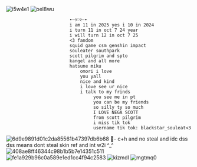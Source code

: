 
![i5w4e1](https://github.com/user-attachments/assets/1257fc7b-c38d-4187-bcd0-aadc3a303100)
![oel8wu](https://github.com/user-attachments/assets/f63bd270-daf5-4502-920d-7b50c1bb526f)

                            •┈୨♡୧┈•
                            i am 11 in 2025 yes i 10 in 2024 
                            i turn 11 in oct 7 24 year
                            i will turn 12 in oct 7 25 
                            <3 fandom
                            squid game csm genshin impact
                            souleater southpark
                            scott pilgrim and spto
                            kangel and all more
                            hatsune miku
                                omori i love
                                you yall 
                                nice and kind
                                i love see ur nice
                                i talk to my frinds
                                     you see me in pt
                                     you can be my friends
                                     so silly ty so much
                                     I LOVE NEGA SCOTT 
                                     from scott pilgrim
                                     i miss tik tok
                                     username tik tok: blackstar_souleat<3
![6d9e9891d01c2da85561b47397db6b68](https://github.com/user-attachments/assets/a3479f69-d16a-411a-bf94-feb7ffbf7a8e) 
🍰- c+h and no steal  and idc dss dss means dont steal skin  ref and int w2i ^_^
 ![408ae8ff46344c98b1b5b7e14351c511](https://github.com/user-attachments/assets/4717bed9-142c-4d45-919d-62029604754a)
![fe1a929b96c0a589e1ed1cc4f94c2583](https://github.com/user-attachments/assets/01e3165c-d3df-49d7-8551-76ee8ec5882e)
![kizmdl](https://github.com/user-attachments/assets/2d3ad587-c310-42ee-a9f1-0ad01948bf9c)
![mgtmq0](https://github.com/user-attachments/assets/44fae343-94ba-4e78-ab18-ece2f4115649)
